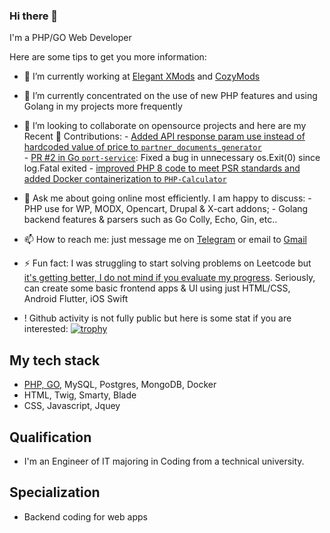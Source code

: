 ### Hi there 👋
I'm a PHP/GO Web Developer

Here are some tips to get you more information:
- 🔭 I’m currently working at [Elegant XMods](https://elegantxmods.com/) and [CozyMods](https://cozymods.com/)
- 🌱 I’m currently concentrated on the use of new PHP features and using Golang in my projects more frequently
- 👯 I’m looking to collaborate on opensource projects and here are my Recent  🔨 Contributions:
      -   [Added API response param use instead of hardcoded value of price to `partner_documents_generator`](https://github.com/whatafunc/partner_documents_generator/pull/1)  
      -   [PR #2 in Go `port-service`](https://github.com/evt/port-service/pull/2): Fixed a bug in unnecessary os.Exit(0) since log.Fatal exited
      -   [improved PHP 8 code to meet PSR standards and added Docker containerization to `PHP-Calculator`](https://github.com/sspangsberg/PHP-Calculator/pull/3)  

- 💬 Ask me about going online most efficiently. I am happy to discuss:
      -  PHP use for WP, MODX, Opencart, Drupal & X-cart addons;
      -  Golang backend features & parsers such as Go Colly, Echo, Gin, etc..
- 📫 How to reach me: just message me on [Telegram](https://telegram.im/@whatafunc) or email to [Gmail](mailto:elektrolove40@gmail.com)
- ⚡ Fun fact: I was struggling to start solving problems on Leetcode but [it's getting better, I do not mind if you evaluate my progress](https://leetcode.com/u/lIAeTF1SBo/). Seriously, can create some basic frontend apps & UI using just HTML/CSS, Android Flutter, iOS Swift  
- ! Github activity is not fully public but here is some stat if you are interested:
[![trophy](https://github-profile-trophy.vercel.app/?username=whatafunc)](https://github.com/whatafunc/)

## My tech stack
- [PHP, GO](https://gist.github.com/whatafunc/5304f6affce05772d71c514c26f2b95c), MySQL, Postgres, MongoDB, Docker 
- HTML, Twig, Smarty, Blade
- CSS, Javascript, Jquey

## Qualification
- I'm an Engineer of IT majoring in Coding from a technical university.

## Specialization
- Backend coding for web apps
